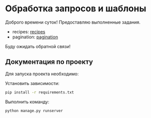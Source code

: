 # Обработка запросов и шаблоны

Доброго времени суток!
Предоставляю выполненные задания.

* recipes: [recipes](/Users/dmitriykonnov/dj-homeworks/1.2-requests-templates/recipes)
* pagination: [pagination](/Users/dmitriykonnov/dj-homeworks/1.2-requests-templates/pagination)

Буду ожидать обратной связи!

## Документация по проекту

Для запуска проекта необходимо:

Установить зависимости:

```bash
pip install -r requirements.txt
```

Выполнить команду:

```bash
python manage.py runserver
```